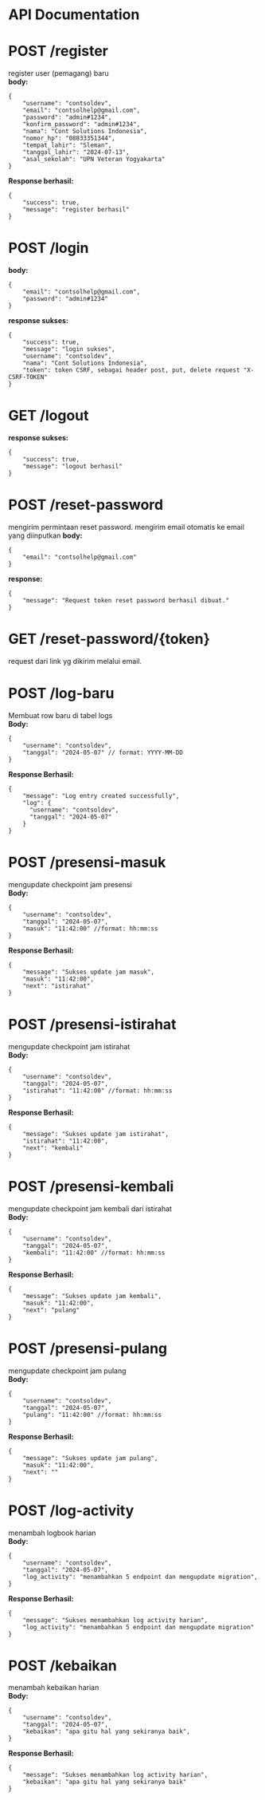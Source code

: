 <h1> API Documentation </h1>


# POST /register
register user (pemagang) baru <br>
<b>body:</b>
```
{
    "username": "contsoldev",
    "email": "contsolhelp@gmail.com",
    "password": "admin#1234",
    "konfirm_password": "admin#1234",
    "nama": "Cont Solutions Indonesia",
    "nomor_hp": "08833351344",
    "tempat_lahir": "Sleman",
    "tanggal_lahir": "2024-07-13",
    "asal_sekolah": "UPN Veteran Yogyakarta"
}
```
<b>Response berhasil:</b>
```
{
    "success": true,
    "message": "register berhasil"
}
```

# POST /login
<b>body:</b>
```
{
    "email": "contsolhelp@gmail.com",
    "password": "admin#1234"
}
```
<b>response sukses:</b>
```
{
    "success": true,
    "message": "login sukses",
    "username": "contsoldev",
    "nama": "Cont Solutions Indonesia",
    "token": token CSRF, sebagai header post, put, delete request "X-CSRF-TOKEN"
}
```

# GET /logout
<b>response sukses:</b>
```
{
    "success": true,
    "message": "logout berhasil"
}
```

# POST /reset-password
mengirim permintaan reset password. mengirim email otomatis ke email yang diinputkan
<b>body:</b>
```
{
    "email": "contsolhelp@gmail.com"
}
```
<b>response:</b>
```
{
    "message": "Request token reset password berhasil dibuat."
}
```

# GET /reset-password/{token}
request dari link yg dikirim melalui email.

# POST /log-baru
Membuat row baru di tabel logs <br>
<b>Body:</b>
```
{
    "username": "contsoldev",
    "tanggal": "2024-05-07" // format: YYYY-MM-DD
}
```
<b>Response Berhasil:</b>
```
{
    "message": "Log entry created successfully",
    "log": {
      "username": "contsoldev",
      "tanggal": "2024-05-07"
    }
}
```

# POST /presensi-masuk
mengupdate checkpoint jam presensi <br>
<b>Body:</b>
```
{
    "username": "contsoldev",
    "tanggal": "2024-05-07",
    "masuk": "11:42:00" //format: hh:mm:ss
}
```
<b>Response Berhasil:</b>
```
{
    "message": "Sukses update jam masuk",
    "masuk": "11:42:00",
    "next": "istirahat"
}
```

# POST /presensi-istirahat
mengupdate checkpoint jam istirahat <br>
<b>Body:</b>
```
{
    "username": "contsoldev",
    "tanggal": "2024-05-07",
    "istirahat": "11:42:00" //format: hh:mm:ss
}
```
<b>Response Berhasil:</b>
```
{
    "message": "Sukses update jam istirahat",
    "istirahat": "11:42:00",
    "next": "kembali"
}
```

# POST /presensi-kembali
mengupdate checkpoint jam kembali dari istirahat <br>
<b>Body:</b>
```
{
    "username": "contsoldev",
    "tanggal": "2024-05-07",
    "kembali": "11:42:00" //format: hh:mm:ss
}
```
<b>Response Berhasil:</b>
```
{
    "message": "Sukses update jam kembali",
    "masuk": "11:42:00",
    "next": "pulang"
}
```

# POST /presensi-pulang
mengupdate checkpoint jam pulang <br>
<b>Body:</b>
```
{
    "username": "contsoldev",
    "tanggal": "2024-05-07",
    "pulang": "11:42:00" //format: hh:mm:ss
}
```
<b>Response Berhasil:</b>
```
{
    "message": "Sukses update jam pulang",
    "masuk": "11:42:00",
    "next": ""
}
```

# POST /log-activity
menambah logbook harian <br>
<b>Body:</b>
```
{
    "username": "contsoldev",
    "tanggal": "2024-05-07",
    "log_activity": "menambahkan 5 endpoint dan mengupdate migration",
}
```
<b>Response Berhasil:</b>
```
{
    "message": "Sukses menambahkan log activity harian",
    "log_activity": "menambahkan 5 endpoint dan mengupdate migration"
}
```

# POST /kebaikan
menambah kebaikan harian <br>
<b>Body:</b>
```
{
    "username": "contsoldev",
    "tanggal": "2024-05-07",
    "kebaikan": "apa gitu hal yang sekiranya baik",
}
```
<b>Response Berhasil:</b>
```
{
    "message": "Sukses menambahkan log activity harian",
    "kebaikan": "apa gitu hal yang sekiranya baik"
}
```